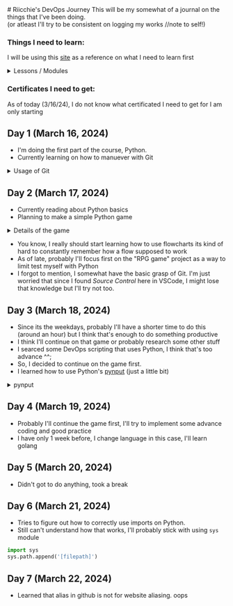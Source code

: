 <div>
# Riicchie's DevOps Journey
This will be my somewhat of a journal on the things that I've been doing. </br>
(or atleast I'll try to be consistent on logging my works //note to self!)

### **Things I need to learn:**

I will be using this [site](https://roadmap.sh/devops) as a reference on what I need to learn first

<details>
<summary> Lessons / Modules </summary>

- [ ] **Learn a Programming Language**
  - [ ] Python
    - [X] Learn the Basics
    - [ ] Datastructes and Algorithms
    - [ ] Advance Topics
  - [ ] Go

</details>

### **Certificates I need to get:**

As of today (3/16/24), I do not know what certificated I need to get for I am only starting

</div>

<div>

## Day 1 (March 16, 2024)

- I'm doing the first part of the course, Python.
- Currently learning on how to manuever with Git

<details>
  <summary> Usage of Git </summary>

## Setting up

```
  git config --global user.name "[name]" 
  git config --global user.email "[email]"
  git clone [url]
```

## Staging

```
  git status
  git commit -m "[message]"
```

## Branching

```
  git branch
  git branch [branch-name]
  git checkout [branch-name]
  git merge [branch-name]
```

## Inspect

```
  git log
```

## Updating

```
  git remote add [nickname] [url]
  git merge [nickname]/[branch-name]
  git push [nickname] [branch-name]
  git pull
```

</details>

## Day 2 (March 17, 2024)

- Currently reading about Python basics
- Planning to make a simple Python game

<details>
  <summary>Details of the game</summary>

```
  # Create a RPG-like game, where there's a boss and the player needs to defeat it
  # Player can choose what class they want
  # It will have a fixed set of skills
  # Player can know how many hp the boss still has
  # It will be a turn-based type of game
```

</details>

- You know, I really should start learning how to use flowcharts
  its kind of hard to constantly remember how a flow supposed to work
- As of late, probably I'll focus first on the "RPG game" project as a way to limit test
  myself with Python
- I forgot to mention, I somewhat have the basic grasp of Git. I'm just worried that since I found *Source Control* here in VSCode, I might lose that knowledge but I'll try not too.

## Day 3 (March 18, 2024)

- Since its the weekdays, probably I'll have a shorter time to do this (around an hour) but I think that's enough to do something productive
- I think I'll continue on that game or probably research some other stuff
- I searced some DevOps scripting that uses Python, I think that's too advance ^^;
- So, I decided to continue on the game first.
- I learned how to use Python's [pynput](https://pythonhosted.org/pynput/keyboard.html#) (just a little bit)

<details>
  <summary>pynput</summary>

```python
  from pynput.keyboard import Key, Listener

  class KeyListener():
      def onKeyPressListener(self, key, target_key):
          if key == target_key:
              print("Enter has been pressed")
              return False
  
      def start_listener(self, target_key):
          with Listener(on_release=lambda key: self.onKeyPressListener(key, target_key)) as listener:
              listener.join()

  if __name__ == "__main__":
      kl = KeyListener()
      target_key = Key.enter

      kl.start_listener(target_key)
```

</details>

## Day 4 (March 19, 2024)

- Probably I'll continue the game first, I'll try to implement some advance coding and good practice
- I have only 1 week before, I change language in this case, I'll learn golang

## Day 5 (March 20, 2024)

- Didn't got to do anything, took a break

## Day 6 (March 21, 2024)

- Tries to figure out how to correctly use imports on Python.
- Still can't understand how that works, I'll probably stick with using ``sys`` module

```python
import sys
sys.path.append('[filepath]')
```

## Day 7 (March 22, 2024)
  - Learned that alias in github is not for website aliasing. oops
</div>
